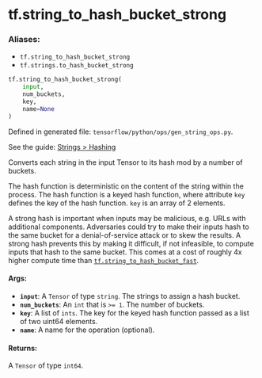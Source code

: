 <div itemscope itemtype="http://developers.google.com/ReferenceObject">
<meta itemprop="name" content="tf.string_to_hash_bucket_strong" />
</div>

# tf.string_to_hash_bucket_strong

### Aliases:

* `tf.string_to_hash_bucket_strong`
* `tf.strings.to_hash_bucket_strong`

``` python
tf.string_to_hash_bucket_strong(
    input,
    num_buckets,
    key,
    name=None
)
```



Defined in generated file: `tensorflow/python/ops/gen_string_ops.py`.

See the guide: [Strings > Hashing](../../../api_guides/python/string_ops.md#Hashing)

Converts each string in the input Tensor to its hash mod by a number of buckets.

The hash function is deterministic on the content of the string within the
process. The hash function is a keyed hash function, where attribute `key`
defines the key of the hash function. `key` is an array of 2 elements.

A strong hash is important when inputs may be malicious, e.g. URLs with
additional components. Adversaries could try to make their inputs hash to the
same bucket for a denial-of-service attack or to skew the results. A strong
hash prevents this by making it difficult, if not infeasible, to compute inputs
that hash to the same bucket. This comes at a cost of roughly 4x higher compute
time than <a href="../tf/string_to_hash_bucket_fast.md"><code>tf.string_to_hash_bucket_fast</code></a>.

#### Args:

* <b>`input`</b>: A `Tensor` of type `string`. The strings to assign a hash bucket.
* <b>`num_buckets`</b>: An `int` that is `>= 1`. The number of buckets.
* <b>`key`</b>: A list of `ints`.
    The key for the keyed hash function passed as a list of two uint64
    elements.
* <b>`name`</b>: A name for the operation (optional).


#### Returns:

A `Tensor` of type `int64`.